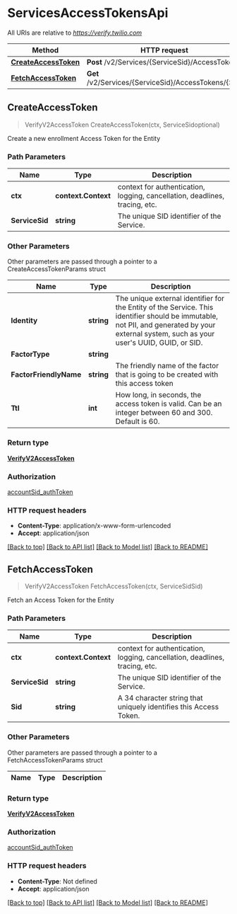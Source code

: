 # ServicesAccessTokensApi

All URIs are relative to *https://verify.twilio.com*

Method | HTTP request | Description
------------- | ------------- | -------------
[**CreateAccessToken**](ServicesAccessTokensApi.md#CreateAccessToken) | **Post** /v2/Services/{ServiceSid}/AccessTokens | 
[**FetchAccessToken**](ServicesAccessTokensApi.md#FetchAccessToken) | **Get** /v2/Services/{ServiceSid}/AccessTokens/{Sid} | 



## CreateAccessToken

> VerifyV2AccessToken CreateAccessToken(ctx, ServiceSidoptional)



Create a new enrollment Access Token for the Entity

### Path Parameters


Name | Type | Description
------------- | ------------- | -------------
**ctx** | **context.Context** | context for authentication, logging, cancellation, deadlines, tracing, etc.
**ServiceSid** | **string** | The unique SID identifier of the Service.

### Other Parameters

Other parameters are passed through a pointer to a CreateAccessTokenParams struct


Name | Type | Description
------------- | ------------- | -------------
**Identity** | **string** | The unique external identifier for the Entity of the Service. This identifier should be immutable, not PII, and generated by your external system, such as your user&#39;s UUID, GUID, or SID.
**FactorType** | **string** | 
**FactorFriendlyName** | **string** | The friendly name of the factor that is going to be created with this access token
**Ttl** | **int** | How long, in seconds, the access token is valid. Can be an integer between 60 and 300. Default is 60.

### Return type

[**VerifyV2AccessToken**](VerifyV2AccessToken.md)

### Authorization

[accountSid_authToken](../README.md#accountSid_authToken)

### HTTP request headers

- **Content-Type**: application/x-www-form-urlencoded
- **Accept**: application/json

[[Back to top]](#) [[Back to API list]](../README.md#documentation-for-api-endpoints)
[[Back to Model list]](../README.md#documentation-for-models)
[[Back to README]](../README.md)


## FetchAccessToken

> VerifyV2AccessToken FetchAccessToken(ctx, ServiceSidSid)



Fetch an Access Token for the Entity

### Path Parameters


Name | Type | Description
------------- | ------------- | -------------
**ctx** | **context.Context** | context for authentication, logging, cancellation, deadlines, tracing, etc.
**ServiceSid** | **string** | The unique SID identifier of the Service.
**Sid** | **string** | A 34 character string that uniquely identifies this Access Token.

### Other Parameters

Other parameters are passed through a pointer to a FetchAccessTokenParams struct


Name | Type | Description
------------- | ------------- | -------------

### Return type

[**VerifyV2AccessToken**](VerifyV2AccessToken.md)

### Authorization

[accountSid_authToken](../README.md#accountSid_authToken)

### HTTP request headers

- **Content-Type**: Not defined
- **Accept**: application/json

[[Back to top]](#) [[Back to API list]](../README.md#documentation-for-api-endpoints)
[[Back to Model list]](../README.md#documentation-for-models)
[[Back to README]](../README.md)

